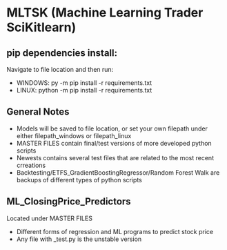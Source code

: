 # MLTSK (Machine Learning Trader SciKitlearn)

## pip dependencies install: 
Navigate to file location and then run:
  * WINDOWS: py -m pip install -r requirements.txt 
  * LINUX: python -m pip install -r requirements.txt 

## General Notes
  * Models will be saved to file location, or set your own filepath under either filepath_windows or filepath_linux
  * MASTER FILES contain final/test versions of more developed python scripts
  * Newests contains several test files that are related to the most recent crreations
  * Backtesting/ETFS_GradientBoostingRegressor/Random Forest Walk are backups of different types of python scripts


## ML_ClosingPrice_Predictors
Located under MASTER FILES  
  * Different forms of regression and ML programs to predict stock price  
  * Any file with _test.py is the unstable version 

